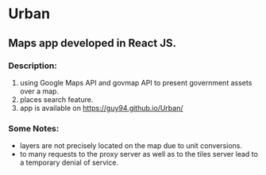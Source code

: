 # Urban

## Maps app developed in React JS.
### Description:
1. using Google Maps API and govmap API to present government assets over a map.
2. places search feature.
3. app is available on https://guy94.github.io/Urban/

### Some Notes:
* layers are not precisely located on the map due to unit conversions.
* to many requests to the proxy server as well as to the tiles server lead to a temporary denial of service. 
